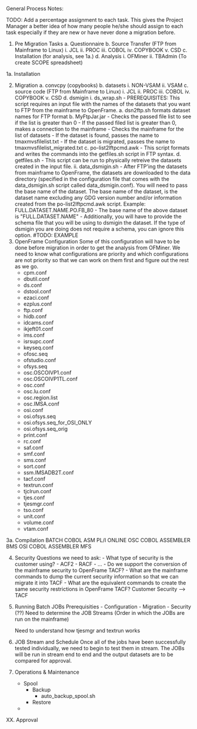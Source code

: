 General Process Notes:


TODO: Add a percentage assignment to each task. This gives the Project Manager a better idea of how many people he/she should assign to each task especially if they are new or have never done a migration before.


1. Pre Migration Tasks
	a. Questionnaire
	b. Source Transfer (FTP from Mainframe to Linux)
		i. JCL
		ii. PROC
		iii. COBOL
		iv. COPYBOOK
		v. CSD
	c. Installation (for analysis, see 1a.)
	d. Analysis
		i. OFMiner
		ii. TBAdmin (To create SCOPE spreadsheet)

1a. Installation

2. Migration
	a. convcpy (copybooks)
	b. datasets
		i. NON-VSAM
		ii. VSAM
	c. source code (FTP from Mainframe to Linux)
		i. JCL
		ii. PROC
		iii. COBOL
		iv. COPYBOOK
		v. CSD
	d. dsmigin
		i. ds_wrap.sh
			- PREREQUISITES: This script requires an input file with the names of the datasets that you want to FTP from the mainframe to OpenFrame.
			a. dsn2ftp.sh
				formats dataset names for FTP format
			b. MyFtpJar.jar
				- Checks the passed file list to see if the list is greater than 0
				- If the passed filed list is greater than 0, makes a connection to the mainframe
				- Checks the mainframe for the list of datasets
				- If the dataset is found, passes the name to tmaxmvsfilelist.txt
					- If the dataset is migrated, passes the name to tmaxmvsfilelist_migrated.txt
			c. po-list2lftpcmd.awk
				- This script formats and writes the commands into the getfiles.sh script in FTP syntax.
			d. getfiles.sh
				- This script can be run to physically retreive the datasets created in the input file.
		ii. data_dsmigin.sh
			- After FTP'ing the datasets from mainframe to OpenFrame, the datasets are downloaded to the data directory (specified in the configuration file that comes with the data_dsmigin.sh script called data_dsmigin.conf). You will need to pass the base name of the dataset. The base name of the dataset, is the dataset name excluding any GDG version number and/or information created from the po-list2lftpcmd.awk script. 
				Example: FULL.DATASET.NAME.PO.FB_80
				- The base name of the above dataset is "FULL.DATASET.NAME"
			- Additionally, you will have to provide the schema file that you will be using to dsmigin the dataset. If the type of dsmigin you are doing does not require a schema, you can ignore this option. 
				#TODO: EXAMPLE
3. OpenFrame Configuration
	Some of this configuration will have to be done before migration in order to get the analysis from OFMiner. We need to know what configurations are priority and which configurations are not priority so that we can work on them first and figure out the rest as we go.
	- cpm.conf
	- dbutil.conf
	- ds.conf
	- dstool.conf
	- ezaci.conf
	- ezplus.conf
	- ftp.conf
	- hidb.conf
	- idcams.conf
	- ikjeft01.conf
	- ims.conf
	- isrsupc.conf
	- keyseq.conf
	- ofosc.seq
	- ofstudio.conf
	- ofsys.seq
	- osc.OSCOIVP1.conf
	- osc.OSCOIVP1TL.conf
	- osc.conf
	- osc.lu.conf
	- osc.region.list
	- osc.IMSA.conf
	- osi.conf
	- osi.ofsys.seq
	- osi.ofsys.seq_for_OSI_ONLY
	- osi.ofsys.seq_orig
	- print.conf
	- rc.conf
	- saf.conf
	- smf.conf
	- sms.conf
	- sort.conf
	- ssm.IMSADB2T.conf
	- tacf.conf
	- textrun.conf
	- tjclrun.conf
	- tjes.conf
	- tjesmgr.conf
	- tso.conf
	- unit.conf
	- volume.conf
	- vtam.conf

3a. Compilation
	BATCH
		COBOL
		ASM
		PL/I
	ONLINE
		OSC
			COBOL
			ASSEMBLER
			BMS
		OSI
			COBOL
			ASSEMBLER
			MFS


4. Security
	Questions we need to ask:
		- What type of security is the customer using?
			- ACF2
			- RACF
			- ...
		- Do we support the conversion of the mainframe security to OpenFrame TACF?
		- What are the mainframe commands to dump the current security information so that we can migrate it into TACF
		- What are the equivalent commands to create the same security restrictions in OpenFrame TACF?
	Customer Security --> TACF

5. Running Batch JOBs
	Prerequisities
		- Configuration
		- Migration
		- Security (??)
	Need to determine the JOB Streams (Order in which the JOBs are run on the mainframe)

	Need to understand how tjesmgr and textrun works

	

6. JOB Stream and Schedule
	Once all of the jobs have been successfully tested individually, we need to begin to test them in stream. The JOBs will be run in stream end to end and the output datasets are to be compared for approval.



7. Operations & Maintenance
	- Spool
		- Backup
			- auto_backup_spool.sh
		- Restore
	- 


XX. Approval

			